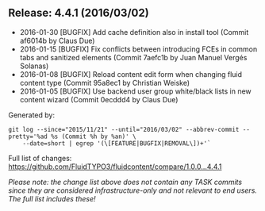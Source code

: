 ## Release: 4.4.1 (2016/03/02)

* 2016-01-30 [BUGFIX] Add cache definition also in install tool (Commit af6014b by Claus Due)
* 2016-01-15 [BUGFIX] Fix conflicts between introducing FCEs in common tabs and sanitized elements (Commit 7aefc1b by Juan Manuel Vergés Solanas)
* 2016-01-08 [BUGFIX] Reload content edit form when changing fluid content type (Commit 95a8ec1 by Christian Weiske)
* 2016-01-05 [BUGFIX] Use backend user group white/black lists in new content wizard (Commit 0ecddd4 by Claus Due)

Generated by:

```
git log --since="2015/11/21" --until="2016/03/02" --abbrev-commit --pretty='%ad %s (Commit %h by %an)' \
    --date=short | egrep '(\[FEATURE|BUGFIX|REMOVAL\])+'`
```

Full list of changes: https://github.com/FluidTYPO3/fluidcontent/compare/1.0.0...4.4.1

*Please note: the change list above does not contain any TASK commits since they are considered 
infrastructure-only and not relevant to end users. The full list includes these!*

